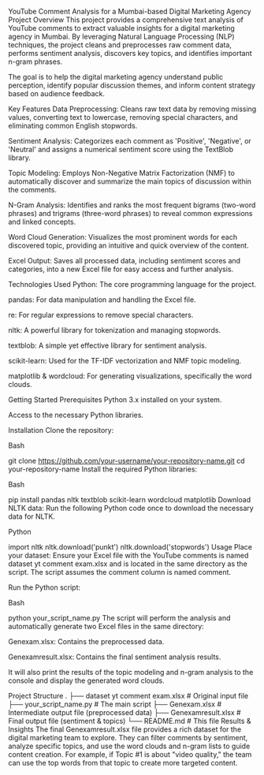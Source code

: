 YouTube Comment Analysis for a Mumbai-based Digital Marketing Agency
Project Overview
This project provides a comprehensive text analysis of YouTube comments to extract valuable insights for a digital marketing agency in Mumbai. By leveraging Natural Language Processing (NLP) techniques, the project cleans and preprocesses raw comment data, performs sentiment analysis, discovers key topics, and identifies important n-gram phrases.

The goal is to help the digital marketing agency understand public perception, identify popular discussion themes, and inform content strategy based on audience feedback.

Key Features
Data Preprocessing: Cleans raw text data by removing missing values, converting text to lowercase, removing special characters, and eliminating common English stopwords.

Sentiment Analysis: Categorizes each comment as 'Positive', 'Negative', or 'Neutral' and assigns a numerical sentiment score using the TextBlob library.

Topic Modeling: Employs Non-Negative Matrix Factorization (NMF) to automatically discover and summarize the main topics of discussion within the comments.

N-Gram Analysis: Identifies and ranks the most frequent bigrams (two-word phrases) and trigrams (three-word phrases) to reveal common expressions and linked concepts.

Word Cloud Generation: Visualizes the most prominent words for each discovered topic, providing an intuitive and quick overview of the content.

Excel Output: Saves all processed data, including sentiment scores and categories, into a new Excel file for easy access and further analysis.

Technologies Used
Python: The core programming language for the project.

pandas: For data manipulation and handling the Excel file.

re: For regular expressions to remove special characters.

nltk: A powerful library for tokenization and managing stopwords.

textblob: A simple yet effective library for sentiment analysis.

scikit-learn: Used for the TF-IDF vectorization and NMF topic modeling.

matplotlib & wordcloud: For generating visualizations, specifically the word clouds.

Getting Started
Prerequisites
Python 3.x installed on your system.

Access to the necessary Python libraries.

Installation
Clone the repository:

Bash

git clone https://github.com/your-username/your-repository-name.git
cd your-repository-name
Install the required Python libraries:

Bash

pip install pandas nltk textblob scikit-learn wordcloud matplotlib
Download NLTK data:
Run the following Python code once to download the necessary data for NLTK.

Python

import nltk
nltk.download('punkt')
nltk.download('stopwords')
Usage
Place your dataset:
Ensure your Excel file with the YouTube comments is named dataset yt comment exam.xlsx and is located in the same directory as the script. The script assumes the comment column is named comment.

Run the Python script:

Bash

python your_script_name.py
The script will perform the analysis and automatically generate two Excel files in the same directory:

Genexam.xlsx: Contains the preprocessed data.

Genexamresult.xlsx: Contains the final sentiment analysis results.

It will also print the results of the topic modeling and n-gram analysis to the console and display the generated word clouds.

Project Structure
.
├── dataset yt comment exam.xlsx # Original input file
├── your_script_name.py         # The main script
├── Genexam.xlsx                # Intermediate output file (preprocessed data)
├── Genexamresult.xlsx          # Final output file (sentiment & topics)
└── README.md                   # This file
Results & Insights
The final Genexamresult.xlsx file provides a rich dataset for the digital marketing team to explore. They can filter comments by sentiment, analyze specific topics, and use the word clouds and n-gram lists to guide content creation. For example, if Topic #1 is about "video quality," the team can use the top words from that topic to create more targeted content.

